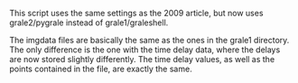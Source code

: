 This script uses the same settings as the 2009 article, but now uses
grale2/pygrale instead of grale1/graleshell.

The imgdata files are basically the same as the ones in the grale1
directory. The only difference is the one with the time delay data,
where the delays are now stored slightly differently. The time delay
values, as well as the points contained in the file, are exactly the
same.
